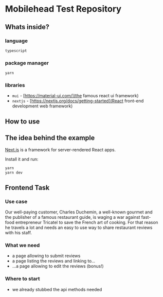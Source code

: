 # Mobilehead Test Repository

## Whats inside?

### language

`typescript`

### package manager

`yarn`

### libraries

- `mui` - [https://material-ui.com/](the famous react ui framework)
- `nextjs` - [https://nextjs.org/docs/getting-started](React front-end development web framework)


## How to use

## The idea behind the example

[Next.js](https://github.com/zeit/next.js) is a framework for server-rendered React apps.

Install it and run:

```sh
yarn 
yarn dev
```

## Frontend Task

### Use case

Our well-paying customer, Charles Duchemin, a well-known gourmet and the publisher of a famous restaurant guide, is waging a war against fast-food entrepreneur Tricatel to save the French art of cooking. For that reason he travels a lot and needs an easy to use way to share restaurant reviews with his staff.

### What we need

- a page allowing to submit reviews
- a page listing the reviews and linking to...
- ...a page allowing to edit the reviews (bonus!)

### Where to start

- we already stubbed the api methods needed